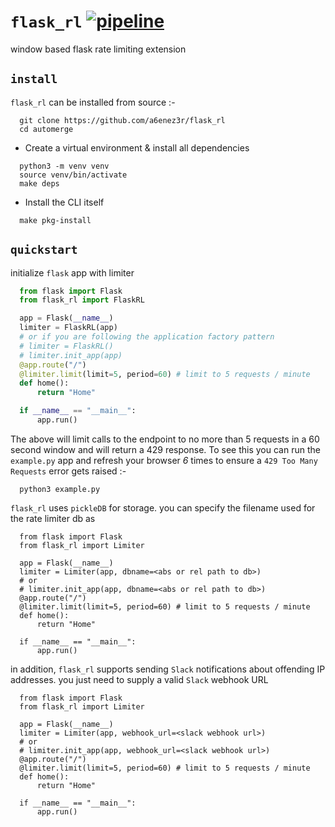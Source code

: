 # `flask_rl` [![pipeline](https://github.com/a6enez3r/flask_rl/actions/workflows/pipeline.yml/badge.svg)](https://github.com/a6enez3r/flask_rl/actions/workflows/pipeline.yml)

window based flask rate limiting extension

## `install`

`flask_rl` can be installed from source :-

```shell
  git clone https://github.com/a6enez3r/flask_rl
  cd automerge
```

- Create a virtual environment & install all dependencies

```shell
  python3 -m venv venv
  source venv/bin/activate
  make deps
```
- Install the CLI itself

```shell
  make pkg-install
```

## `quickstart`

initialize `flask` app with limiter
```python
  from flask import Flask
  from flask_rl import FlaskRL

  app = Flask(__name__)
  limiter = FlaskRL(app)
  # or if you are following the application factory pattern
  # limiter = FlaskRL()
  # limiter.init_app(app)
  @app.route("/")
  @limiter.limit(limit=5, period=60) # limit to 5 requests / minute
  def home():
      return "Home"

  if __name__ == "__main__":
      app.run()
```
The above will limit calls to the endpoint to no more than 5 requests in a 60 second window and will return a 429 response. To see
this you can run the `example.py` app and refresh your browser *6* times to ensure a `429 Too Many Requests` error gets raised :-

```shell
  python3 example.py
```

`flask_rl` uses `pickleDB` for storage. you can specify the filename used for the rate limiter db as
```
  from flask import Flask
  from flask_rl import Limiter

  app = Flask(__name__)
  limiter = Limiter(app, dbname=<abs or rel path to db>)
  # or
  # limiter.init_app(app, dbname=<abs or rel path to db>)
  @app.route("/")
  @limiter.limit(limit=5, period=60) # limit to 5 requests / minute
  def home():
      return "Home"

  if __name__ == "__main__":
      app.run()
```

in addition, `flask_rl` supports sending `Slack` notifications about offending IP addresses. you just need to supply a valid `Slack` webhook URL

```
  from flask import Flask
  from flask_rl import Limiter

  app = Flask(__name__)
  limiter = Limiter(app, webhook_url=<slack webhook url>)
  # or
  # limiter.init_app(app, webhook_url=<slack webhook url>)
  @app.route("/")
  @limiter.limit(limit=5, period=60) # limit to 5 requests / minute
  def home():
      return "Home"

  if __name__ == "__main__":
      app.run()
```
